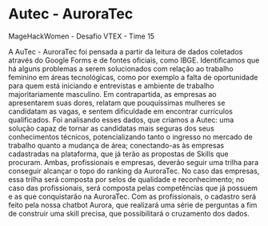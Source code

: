 # Autec - AuroraTec

MageHackWomen - Desafio VTEX - Time 15

A AuTec - AuroraTec foi pensada a partir da leitura de dados coletados através do Google Forms e de fontes oficiais, como IBGE. Identificamos que há alguns problemas a serem solucionados com relação ao trabalho feminino em áreas tecnológicas,  como por exemplo   a falta de oportunidade para quem está iniciando e entrevistas e ambiente de trabalho majoritariamente masculino.  Em contrapartida, as empresas ao apresentarem suas dores, relatam que pouquíssimas mulheres se candidatam as vagas, e sentem dificuldade em encontrar currículos qualificados. Foi analisando esses dados, que criamos a  Autec: uma solução capaz de tornar as candidatas  mais seguras dos seus conhecimentos técnicos, potencializando tanto o ingresso no mercado de trabalho quanto a mudança de área; conectando-as às empresas cadastradas na plataforma, que já terão as propostas de Skills que procuram. Ambas, profissionais e empresas, deverão seguir uma trilha para conseguir alcançar o topo do ranking da AuroraTec. No caso das empresas, essa trilha será composta por selos de qualidade e reconhecimento; no caso das profissionais, será composta pelas competências que já possuem e as que conquistarão na AuroraTec.
Com as profissionais, o cadastro será feito pela nossa chatbot Aurora, que realizará uma série de perguntas a fim de construir uma skill precisa, que possibilitará o cruzamento dos dados.
